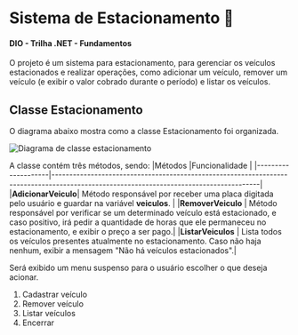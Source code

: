 # Sistema de Estacionamento 🚗
#### DIO - Trilha .NET - Fundamentos
O projeto é um sistema para estacionamento, para gerenciar os veículos estacionados e realizar operações, como adicionar um veículo, remover um veículo (e exibir o valor cobrado durante o período) e listar os veículos.

## Classe Estacionamento
O diagrama abaixo mostra como a classe Estacionamento foi organizada.

![Diagrama de classe estacionamento](diagrama_classe_estacionamento.png)


A classe contém três métodos, sendo:
|Métodos             |Funcionalidade                                                                                                                          |
|--------------------|----------------------------------------------------------------------------------------------------------------------------------------|
|**AdicionarVeiculo**| Método responsável por receber uma placa digitada pelo usuário e guardar na variável **veiculos**.                                     |
|**RemoverVeiculo**  | Método responsável por verificar se um determinado veículo está estacionado, e caso positivo, irá pedir a quantidade de horas que ele permaneceu no estacionamento, e exibir o preço a ser pago.| 
|**ListarVeiculos**  | Lista todos os veículos presentes atualmente no estacionamento. Caso não haja nenhum, exibir a mensagem "Não há veículos estacionados".|

Será exibido um menu suspenso para o usuário escolher o que deseja acionar.
1. Cadastrar veículo
2. Remover veículo
3. Listar veículos
4. Encerrar

